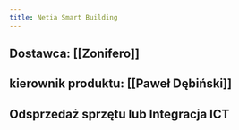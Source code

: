 ```yaml
---
title: Netia Smart Building
---
```


## Dostawca: [[Zonifero]]
## kierownik produktu: [[Paweł Dębiński]]
## Odsprzedaż sprzętu lub Integracja ICT
##
